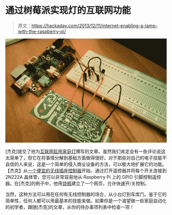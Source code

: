 # 通过树莓派实现灯的互联网功能

> 原文：<https://hackaday.com/2013/12/11/internet-enabling-a-lamp-with-the-raspberry-pi/>

[![lampcontrol](img/df3b142c192d52a264ffb85d63344f13.png)](http://hackaday.com/wp-content/uploads/2013/12/lampcontrol.jpg)

[杰克]提交了他为[互联网启用家庭灯](http://jack.minardi.org/raspberry_pi/make-an-internet-controlled-lamp-with-a-raspberry-pi-and-flask/)撰写的文章。虽然我们肯定会有一些评论说这太简单了，但它在将事情分解到基础方面做得很好。对于那些对自己的电子技能不自信的人来说，这是一个简单的侵入商业设备的方法，可以极大地扩展它的功能。【杰克】从[一个便宜的无线插座控制器](http://www.amazon.com/gp/product/B003ZTWYXY/ref=as_li_qf_sp_asin_tl?ie=UTF8&camp=1789&creative=9325&creativeASIN=B003ZTWYXY&linkCode=as2&tag=jackminardior-20)开始。通过打开遥控器并将每个开关连接到 2N222A 晶体管，您可以非常容易地从 Raspberry Pi 上的 GPIO 引脚控制遥控器。在[杰克]的例子中，他用[烧瓶](http://flask.pocoo.org/)建立了一个网页，允许快速开/关控制。

当然，这种方法可以用在任何有无线控制器的场合，从小台灯到车库门。鉴于它的简单性，任何人都可以用最基本的技能来做。如果你是一个渴望做一些家庭自动化的初学者，跟随[杰克]的文章，从你的待办事项列表中检查一项！
